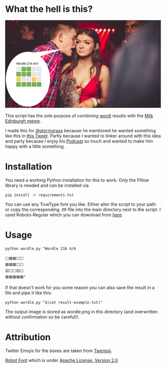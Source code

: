 # What the hell is this?

![Edinburgh Milk meme with a bragging wordl player](wordle.png)

This script has the sole purpose of combining [wordl](https://www.powerlanguage.co.uk/wordle/) results with the [Milk Edinburgh meme](https://knowyourmeme.com/memes/milk-edinburgh).

I made this for [@stormgrass](https://twitter.com/stormgrass) because he mentioned he wanted something like this in [this Tweet](https://twitter.com/stormgrass/status/1483820497246765058). 
Partly because I wanted to tinker around with this idea and party because I enjoy his [Podcast](https://www.geschichte.fm/) so much and wanted to make him happy with a little something.

# Installation
You need a working Python installation for this to work. Only the Pillow library is needed and can be installed via

    pip install -r requirements.txt
You can use any TrueType font you like. Either alter the script to your path or copy the corresponding .ttf-file into the main directory next to the script. I used Roboto-Regular which you can download from [here](https://fonts.google.com/specimen/Roboto).


# Usage

    python wordle.py "Wordle 216 4/6

    ⬜🟩🟩⬜⬜
    🟩🟩🟩⬜⬜
    🟨⬜⬜🟨⬜
    🟩🟩🟩🟩🟩"

If that doesn't work for you some reason you can also save the result in a file and pipe it like this:

    python wordle.py "$(cat result-example.txt)"
The output image is stored as wordle.png in this directory (and overwritten without confirmation so be careful!).

# Attribution
Twitter Emojis for the boxes are taken from [Twemoji](https://twemoji.twitter.com/).

[Robot Font](https://fonts.google.com/specimen/Roboto) which is under [Apache License, Version 2.0](http://www.apache.org/licenses/LICENSE-2.0)
